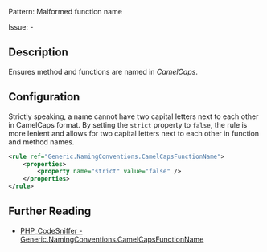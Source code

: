 Pattern: Malformed function name

Issue: -

## Description

Ensures method and functions are named in _CamelCaps_.

## Configuration

Strictly speaking, a name cannot have two capital letters next to each other in CamelCaps format. By setting the `strict` property to `false`, the rule is more lenient and allows for two capital letters next to each other in function and method names.

```xml
<rule ref="Generic.NamingConventions.CamelCapsFunctionName">
    <properties>
        <property name="strict" value="false" />
    </properties>
</rule>
```

## Further Reading

* [PHP_CodeSniffer - Generic.NamingConventions.CamelCapsFunctionName](https://github.com/squizlabs/PHP_CodeSniffer/blob/master/src/Standards/Generic/Sniffs/NamingConventions/CamelCapsFunctionNameSniff.php)